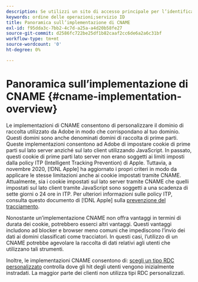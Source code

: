 ```yaml
---
description: Se utilizzi un sito di accesso principale per l’identificazione dei clienti prima che visitino altri domini, un CNAME consente il monitoraggio tra più domini nei browser che non accettano i cookie di terze parti (ad esempio Safari).
keywords: ordine delle operazioni;servizio ID
title: Panoramica sull’implementazione di CNAME
exl-id: f95dda3c-7bb2-4c7d-a25a-a4d20b58fe27
source-git-commit: d2586fc722be25df1b82caaf2cc6de6a2a6c31bf
workflow-type: tm+mt
source-wordcount: '0'
ht-degree: 0%

---
```


# Panoramica sull’implementazione di CNAME {#cname-implementation-overview}

Le implementazioni di CNAME consentono di personalizzare il dominio di raccolta utilizzato da Adobe in modo che corrispondano al tuo dominio. Questi domini sono anche denominati domini di raccolta di prime parti. Queste implementazioni consentono ad Adobe di impostare cookie di prime parti sul lato server anziché sul lato client utilizzando JavaScript. In passato, questi cookie di prime parti lato server non erano soggetti ai limiti imposti dalla policy ITP (Intelligent Tracking Prevention) di Apple. Tuttavia, a novembre 2020, [!DNL Apple] ha aggiornato i propri criteri in modo da applicare le stesse limitazioni anche ai cookie impostati tramite CNAME. Attualmente, sia i cookie impostati sul lato server tramite CNAME che quelli impostati sul lato client tramite JavaScript sono soggetti a una scadenza di sette giorni o 24 ore in ITP. Per ulteriori informazioni sulle policy ITP, consulta questo documento di [!DNL Apple] sulla [prevenzione del tracciamento](https://webkit.org/tracking-prevention/#intelligent-tracking-prevention-itp).

Nonostante un’implementazione CNAME non offra vantaggi in termini di durata dei cookie, potrebbero esserci altri vantaggi. Questi vantaggi includono ad blocker e browser meno comuni che impediscono l’invio dei dati ai domini classificati come tracciatori. In questi casi, l’utilizzo di un CNAME potrebbe agevolare la raccolta di dati relativi agli utenti che utilizzano tali strumenti.

Inoltre, le implementazioni CNAME consentono di: [scegli un tipo RDC personalizzato](https://experienceleague.adobe.com/docs/analytics/technotes/rdc/regional-data-collection.html?lang=it) controlla dove gli hit degli utenti vengono inizialmente instradati. La maggior parte dei clienti non utilizza tipi RDC personalizzati.
